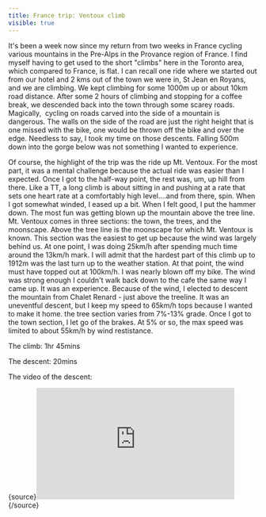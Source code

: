 ---title: France trip: Ventoux climbvisible: true---It's been a week now since my return from two weeks in France cycling various mountains in the Pre-Alps in the Provance region of France. I find myself having to get used to the short "climbs" here in the Toronto area, which compared to France, is flat. I can recall one ride where we started out from our hotel and 2 kms out of the town we were in, St Jean en Royans, and we are climbing. We kept climbing for some 1000m up or about 10km road distance. After some 2 hours of climbing and stopping for a coffee break, we descended back into the town through some scarey roads. Magically,&nbsp; cycling on roads carved into the side of a mountain is dangerous. The walls on the side of the road are just the right height that is one missed with the bike, one would be thrown off the bike and over the edge. Needless to say, I took my time on those descents. Falling 500m down into the gorge below was not something I wanted to experience.

Of course, the highlight of the trip was the ride up Mt. Ventoux. For the most part, it was a mental challenge because the actual ride was easier than I expected. Once I got to the half-way point, the rest was, um, up hill from there. Like a TT, a long climb is about sitting in and pushing at a rate that sets one heart rate at a comfortably high level....and from there, spin. When I got somewhat winded, I eased up a bit. When I felt good, I put the hammer down. The most fun was getting blown up the mountain above the tree line. Mt. Ventoux comes in three sections: the town, the trees, and the moonscape. Above the tree line is the moonscape for which Mt. Ventoux is known. This section was the easiest to get up because the wind was largely behind us. At one point, I was doing 25km/h after spending much time around the 13km/h mark. I will admit that the hardest part of this climb up to 1912m was the last turn up to the weather station. At that point, the wind must have topped out at 100km/h. I was nearly blown off my bike. The wind was strong enough I couldn't walk back down to the cafe the same way I came up. It was an experience. Because of the wind, I elected to descent the mountain from Chalet Renard - just above the treeline. It was an uneventful descent, but I keep my speed to 65km/h tops because I wanted to make it home. the tree section varies from 7%-13% grade. Once I got to the town section, I let go of the brakes. At 5% or so, the max speed was limited to about 55km/h by wind restistance.

The climb: 1hr 45mins

The descent: 20mins

The video of the descent:

{source}<iframe src="http://player.vimeo.com/video/15948034?byline=0&portrait=0" width="400" height="225" frameborder="0"></iframe>{/source}